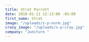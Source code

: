 ```yaml
---
title: Strat Parrott
date: 2018-01-11 12:13:00 -05:00
first_name: Strat
image: "/uploads/s-p-norm.jpg"
crazy_image: "/uploads/s-p-cray.jpg"
company: "Juncture "
---
```

